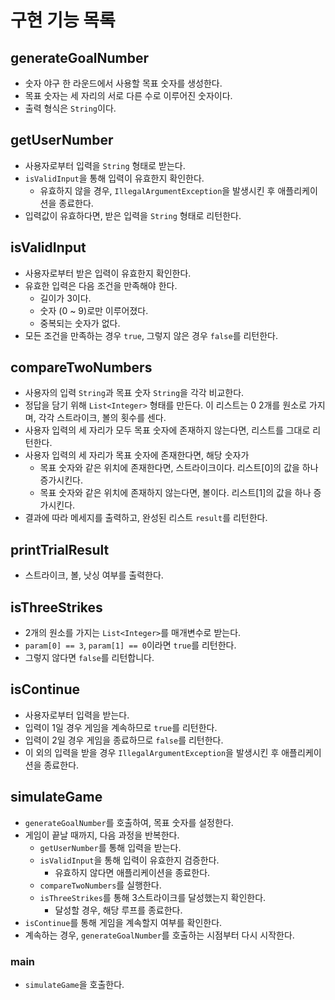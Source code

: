 # 구현 기능 목록

## generateGoalNumber

- 숫자 야구 한 라운드에서 사용할 목표 숫자를 생성한다.
- 목표 숫자는 세 자리의 서로 다른 수로 이루어진 숫자이다.
- 출력 형식은 `String`이다.

## getUserNumber

- 사용자로부터 입력을 `String` 형태로 받는다.
- `isValidInput`을 통해 입력이 유효한지 확인한다.
    - 유효하지 않을 경우, `IllegalArgumentException`을 발생시킨 후 애플리케이션을 종료한다.
- 입력값이 유효하다면, 받은 입력을 `String` 형태로 리턴한다.

## isValidInput

- 사용자로부터 받은 입력이 유효한지 확인한다.
- 유효한 입력은 다음 조건을 만족해야 한다.
    - 길이가 3이다.
    - 숫자 (0 ~ 9)로만 이루어졌다.
    - 중복되는 숫자가 없다.
- 모든 조건을 만족하는 경우 `true`, 그렇지 않은 경우 `false`를 리턴한다.

## compareTwoNumbers

- 사용자의 입력 `String`과 목표 숫자 `String`을 각각 비교한다.
- 정답을 담기 위해 `List<Integer>` 형태를 만든다. 이 리스트는 0 2개를 원소로 가지며, 각각 스트라이크, 볼의 횟수를 센다.
- 사용자 입력의 세 자리가 모두 목표 숫자에 존재하지 않는다면, 리스트를 그대로 리턴한다.
- 사용자 입력의 세 자리가 목표 숫자에 존재한다면, 해당 숫자가
    - 목표 숫자와 같은 위치에 존재한다면, 스트라이크이다. 리스트[0]의 값을 하나 증가시킨다.
    - 목표 숫자와 같은 위치에 존재하지 않는다면, 볼이다. 리스트[1]의 값을 하나 증가시킨다.
- 결과에 따라 메세지를 출력하고, 완성된 리스트 `result`를 리턴한다.

## printTrialResult

- 스트라이크, 볼, 낫싱 여부를 출력한다.

## isThreeStrikes

- 2개의 원소를 가지는 `List<Integer>`를 매개변수로 받는다.
- `param[0] == 3`, `param[1] == 0`이라면 `true`를 리턴한다.
- 그렇지 않다면 `false`를 리턴합니다.

## isContinue

- 사용자로부터 입력을 받는다.
- 입력이 1일 경우 게임을 계속하므로 `true`를 리턴한다.
- 입력이 2일 경우 게임을 종료하므로 `false`를 리턴한다.
- 이 외의 입력을 받을 경우 `IllegalArgumentException`을 발생시킨 후 애플리케이션을 종료한다.

## simulateGame

- `generateGoalNumber`를 호출하여, 목표 숫자를 설정한다.
- 게임이 끝날 때까지, 다음 과정을 반복한다.
  - `getUserNumber`를 통해 입력을 받는다.
  - `isValidInput`을 통해 입력이 유효한지 검증한다.
    - 유효하지 않다면 애플리케이션을 종료한다.
  - `compareTwoNumbers`를 실행한다.
  - `isThreeStrikes`를 통해 3스트라이크를 달성했는지 확인한다.
    - 달성할 경우, 해당 루프를 종료한다.
- `isContinue`를 통해 게임을 계속할지 여부를 확인한다.
- 계속하는 경우, `generateGoalNumber`를 호출하는 시점부터 다시 시작한다.


### main

- `simulateGame`을 호출한다.